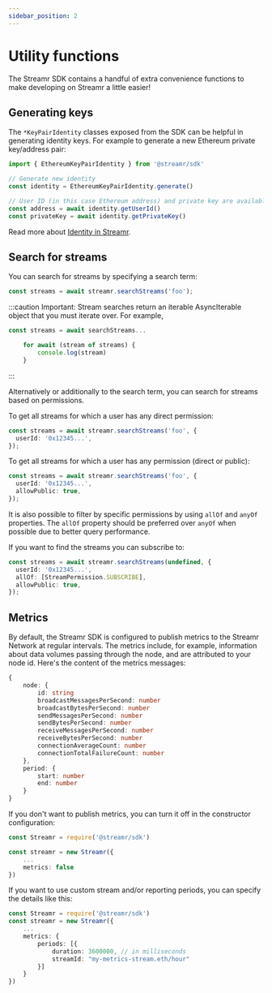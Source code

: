 ```yaml
---
sidebar_position: 2
---
```


# Utility functions
The Streamr SDK contains a handful of extra convenience functions to make developing on Streamr a little easier!

## Generating keys

The `*KeyPairIdentity` classes exposed from the SDK can be helpful in generating identity keys. For example to generate a new Ethereum private key/address pair:

```ts
import { EthereumKeyPairIdentity } from '@streamr/sdk'

// Generate new identity
const identity = EthereumKeyPairIdentity.generate()

// User ID (in this case Ethereum address) and private key are available via the identity
const address = await identity.getUserId()
const privateKey = await identity.getPrivateKey()
```

Read more about [Identity in Streamr](../../usage/identity.md).

## Search for streams
You can search for streams by specifying a search term:

```ts
const streams = await streamr.searchStreams('foo');
```

:::caution Important:
Stream searches return an iterable AsyncIterable object that you must iterate over. For example, 

```ts
const streams = await searchStreams...

    for await (stream of streams) {
        console.log(stream)
    }
```
:::

Alternatively or additionally to the search term, you can search for streams based on permissions.

To get all streams for which a user has any direct permission:

```ts
const streams = await streamr.searchStreams('foo', {
  userId: '0x12345...',
});
```

To get all streams for which a user has any permission (direct or public):

```ts
const streams = await streamr.searchStreams('foo', {
  userId: '0x12345...',
  allowPublic: true,
});
```

It is also possible to filter by specific permissions by using `allOf` and `anyOf` properties. The `allOf` property should be preferred over `anyOf` when possible due to better query performance.

If you want to find the streams you can subscribe to:

```ts
const streams = await streamr.searchStreams(undefined, {
  userId: '0x12345...',
  allOf: [StreamPermission.SUBSCRIBE],
  allowPublic: true,
});
```


## Metrics
By default, the Streamr SDK is configured to publish metrics to the Streamr Network at regular intervals. The metrics include, for example, information about data volumes passing through the node, and are attributed to your node id. Here's the content of the metrics messages:

```ts
{
    node: {
        id: string
        broadcastMessagesPerSecond: number
        broadcastBytesPerSecond: number
        sendMessagesPerSecond: number
        sendBytesPerSecond: number
        receiveMessagesPerSecond: number
        receiveBytesPerSecond: number
        connectionAverageCount: number
        connectionTotalFailureCount: number
    },
    period: {
        start: number
        end: number
    }
}
```

If you don't want to publish metrics, you can turn it off in the constructor configuration:

```ts
const Streamr = require('@streamr/sdk')

const streamr = new Streamr({
    ...
    metrics: false
})
```

If you want to use custom stream and/or reporting periods, you can specify the details like this:

```ts
const Streamr = require('@streamr/sdk')
const streamr = new Streamr({
    ...
    metrics: {
        periods: [{
            duration: 3600000, // in milliseconds
            streamId: "my-metrics-stream.eth/hour"
        }]
    }
})
```
